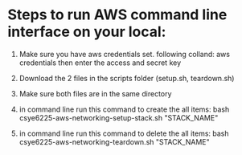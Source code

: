 # Steps to run  AWS command line interface on your local:

1. Make sure you have aws credentials set. following colland: aws credentials
then enter the access and secret key

2. Download the 2 files in the scripts folder (setup.sh, teardown.sh)

3. Make sure both files are in the same directory

4. in command line run this command to create the all items: bash csye6225-aws-networking-setup-stack.sh "STACK_NAME"
5. in command line run this command to delete the all items: bash csye6225-aws-networking-teardown.sh "STACK_NAME"


